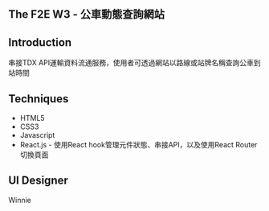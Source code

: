## The F2E W3 - 公車動態查詢網站

## Introduction
串接TDX API運輸資料流通服務，使用者可透過網站以路線或站牌名稱查詢公車到站時間

## Techniques
- HTML5
- CSS3
- Javascript
- React.js - 使用React hook管理元件狀態、串接API，以及使用React Router切換頁面

## UI Designer
Winnie

